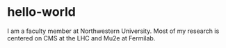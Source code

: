# hello-world
I am a faculty member at Northwestern University.   Most of my research is centered on CMS at the LHC and Mu2e at Fermilab.
